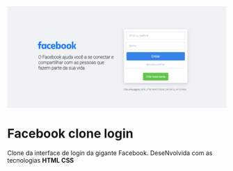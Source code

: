![Facebook clone](https://github.com/roberttsouza/clone-facebook-login/blob/main/img/interface.jpeg)
# Facebook clone login
 Clone da interface de login da gigante Facebook.
 DeseNvolvida com as tecnologias **HTML CSS** 
